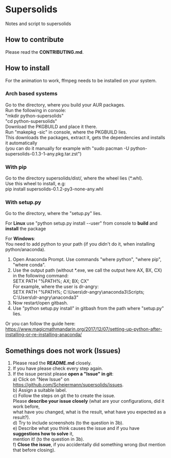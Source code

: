 # Supersolids  
Notes and script to supersolids  

## How to contribute  
Please read the **CONTRIBUTING.md**.  

## How to install  

For the animation to work, ffmpeg needs to be installed on your system.

### Arch based systems  
Go to the directory, where you build your AUR packages.  
Run the following in console:  
"mkdir python-supersolids"  
"cd python-supersolids"  
Download the PKGBUILD and place it there.  
Run "makepkg -sic" in console, where the PKGBUILD lies.  
This downloads the packages, extract it, gets the dependencies and installs it automatically  
(you can do it manually for example with "sudo pacman -U python-supersolids-0.1.3-1-any.pkg.tar.zst")  

### With pip  
Go to the directory supersolids/dist/, where the wheel lies (*.whl).  
Use this wheel to install, e.g:  
pip install supersolids-0.1.2-py3-none-any.whl

### With setup.py  
Go to the directory, where the "setup.py" lies.  

For **Linux** use "python setup.py install --user" from console to **build** and **install** the package  

For **Windows**:  
You need to add python to your path (if you didn't do it, when installing python/anaconda).  
1. Open Anaconda Prompt. Use commands "where python", "where pip", "where conda".  
2. Use the output path (without *.exe, we call the output here AX, BX, CX) in the following command:  
   SETX PATH "%PATH%; AX; BX; CX"  
   For example, where the user is dr-angry:  
   SETX PATH "%PATH%; C:\Users\dr-angry\anaconda3\Scripts; C:\Users\dr-angry\anaconda3"  
3. Now restart/open gitbash.  
4. Use "python setup.py install" in gitbash from the path where "setup.py" lies.  

Or you can follow the guide here:  
https://www.magicmathmandarin.org/2017/12/07/setting-up-python-after-installing-or-re-installing-anaconda/  

## Somethings does not work (Issues)  
1. Please read the **README.md** closely.  
2. If you have please check every step again.  
3. If the issue persist please **open a "Issue" in git**:  
a) Click on "New Issue" on https://github.com/Scheiermann/supersolids/issues.  
b) Assign a suitable label.  
c) Follow the steps on git the to create the issue.  
Please **describe your issue closely** (what are your configurations, did it work before,  
what have you changed, what is the result, what have you expected as a result?).  
d) Try to include screenshots (to the question in 3b).  
e) Describe what you think causes the issue and if you have **suggestions how to solve** it,  
mention it! (to the question in 3b).  
f) **Close the issue**, if you accidentally did something wrong (but mention that before closing).  
